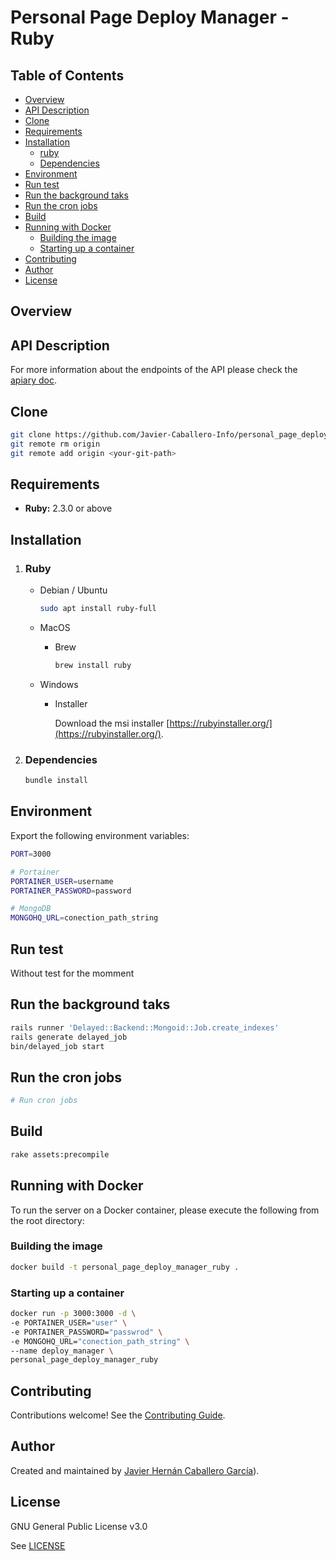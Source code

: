 # Personal Page Deploy Manager - Ruby

> 

## Table of Contents

-   [Overview](https://github.com/Javier-Caballero-Info/personal_page_deploy_manager_ruby/tree/master/README.md#overview)
-   [API Description](https://github.com/Javier-Caballero-Info/personal_page_deploy_manager_ruby/tree/master/README.md#api_description)
-   [Clone](https://github.com/Javier-Caballero-Info/personal_page_deploy_manager_ruby/tree/master/README.md#clone)
- [Requirements](https://github.com/Javier-Caballero-Info/personal_page_deploy_manager_ruby/tree/master#requirements)
- [Installation](https://github.com/Javier-Caballero-Info/personal_page_deploy_manager_ruby/tree/master#installation)
	- [ruby](https://github.com/Javier-Caballero-Info/personal_page_deploy_manager_ruby/tree/master#ruby)
	- [Dependencies](https://github.com/Javier-Caballero-Info/personal_page_deploy_manager_ruby/tree/master#dependencies)
- [Environment](https://github.com/Javier-Caballero-Info/personal_page_deploy_manager_ruby/tree/master#environment)
- [Run test](https://github.com/Javier-Caballero-Info/personal_page_deploy_manager_ruby/tree/master#run-test)
- [Run the background taks](https://github.com/Javier-Caballero-Info/personal_page_deploy_manager_ruby/tree/master#run-the-background-taks)
- [Run the cron jobs](https://github.com/Javier-Caballero-Info/personal_page_deploy_manager_ruby/tree/master#run-the-cron-jobs)
- [Build](https://github.com/Javier-Caballero-Info/personal_page_deploy_manager_ruby/tree/master#build)
- [Running with Docker](https://github.com/Javier-Caballero-Info/personal_page_deploy_manager_ruby/tree/master#running-with-docker)
	- [Building the image](https://github.com/Javier-Caballero-Info/personal_page_deploy_manager_ruby/tree/master#building-the-image)
	- [Starting up a container](https://github.com/Javier-Caballero-Info/personal_page_deploy_manager_ruby/tree/master#starting-up-a-container)
- [Contributing](https://github.com/Javier-Caballero-Info/personal_page_deploy_manager_ruby/tree/master#contributing)
- [Author](https://github.com/Javier-Caballero-Info/personal_page_deploy_manager_ruby/tree/master#author)
- [License](https://github.com/Javier-Caballero-Info/personal_page_deploy_manager_ruby/tree/master#license)

## Overview


## API Description

For more information about the endpoints of the API please check the [apiary doc](https://personalpagedeploymanagerruby.docs.apiary.io).

## Clone

```bash
git clone https://github.com/Javier-Caballero-Info/personal_page_deploy_manager_ruby.git
git remote rm origin
git remote add origin <your-git-path>
```

## Requirements

* **Ruby:** 2.3.0 or above

## Installation

1. ### Ruby

    - Debian / Ubuntu

        ```Bash
        sudo apt install ruby-full
        ```
        
    - MacOS
    
        - Brew
            ```bash
            brew install ruby
            ```

    - Windows

        - Installer

            Download the msi installer [https://rubyinstaller.org/](https://rubyinstaller.org/).


2. ### Dependencies

    ```Bash
    bundle install
    ```

## Environment

Export the following environment variables:

```bash
PORT=3000

# Portainer
PORTAINER_USER=username
PORTAINER_PASSWORD=password

# MongoDB
MONGOHQ_URL=conection_path_string
```

## Run test

Without test for the momment


## Run the background taks

```bash
rails runner 'Delayed::Backend::Mongoid::Job.create_indexes'
rails generate delayed_job
bin/delayed_job start
```

## Run the cron jobs

```bash
# Run cron jobs
```

## Build


```bash
rake assets:precompile
```

## Running with Docker

To run the server on a Docker container, please execute the following from the root directory:

### Building the image


```bash
docker build -t personal_page_deploy_manager_ruby .
```
 
### Starting up a container

```bash
docker run -p 3000:3000 -d \
-e PORTAINER_USER="user" \
-e PORTAINER_PASSWORD="passwrod" \
-e MONGOHQ_URL="conection_path_string" \
--name deploy_manager \
personal_page_deploy_manager_ruby
```


## Contributing

Contributions welcome! See the  [Contributing Guide](https://github.com/Javier-Caballero-Info/personal_page_deploy_manager_ruby/blob/master/CONTRIBUTING.md).

## Author

Created and maintained by [Javier Hernán Caballero García](https://javiercaballero.info)).

## License

GNU General Public License v3.0

See  [LICENSE](https://github.com/Javier-Caballero-Info/personal_page_deploy_manager_ruby/blob/master/LICENSE)
